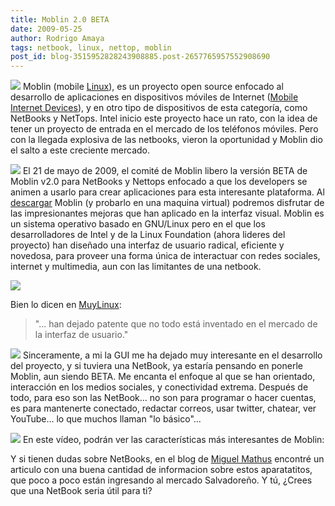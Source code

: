 ```yaml
---
title: Moblin 2.0 BETA
date: 2009-05-25
author: Rodrigo Amaya
tags: netbook, linux, nettop, moblin
post_id: blog-3515952828243908885.post-2657765957552908690
---
```


[![](http://1.bp.blogspot.com/_ayvorITawE4/ShnCMokbjvI/AAAAAAAAB_Y/FyCCsj6z-Mg/s320/moblin.png)](http://1.bp.blogspot.com/_ayvorITawE4/ShnCMokbjvI/AAAAAAAAB_Y/FyCCsj6z-Mg/s1600-h/moblin.png) Moblin (mobile [Linux](http://en.wikipedia.org/wiki/Linux)), es un proyecto open source enfocado al desarrollo de aplicaciones en dispositivos móviles de Internet ([Mobile Internet Devices](http://en.wikipedia.org/wiki/Mobile_Internet_Device)), y en otro tipo de dispositivos de esta categoría, como NetBooks y NetTops. Intel inicio este proyecto hace un rato, con la idea de tener un proyecto de entrada en el mercado de los teléfonos móviles. Pero con la llegada explosiva de las netbooks, vieron la oportunidad y Moblin dio el salto a este creciente mercado.

[![](http://1.bp.blogspot.com/_ayvorITawE4/ShnCMDBd8lI/AAAAAAAAB_I/_53NLQz66t8/s320/netbook_screenshot_animation.png)](http://1.bp.blogspot.com/_ayvorITawE4/ShnCMDBd8lI/AAAAAAAAB_I/_53NLQz66t8/s1600-h/netbook_screenshot_animation.png) El 21 de mayo de 2009, el comité de Moblin libero la versión BETA de Moblin v2.0 para NetBooks y Nettops enfocado a que los developers se animen a usarlo para crear aplicaciones para esta interesante plataforma. Al [descargar](http://moblin.org/downloads) Moblin (y probarlo en una maquina virtual) podremos disfrutar de las impresionantes mejoras que han aplicado en la interfaz visual. Moblin es un sistema operativo basado en GNU/Linux pero en el que los desarrolladores de Intel y de la Linux Foundation (ahora lideres del proyecto) han diseñado una interfaz de usuario radical, eficiente y novedosa, para proveer una forma única de interactuar con redes sociales, internet y multimedia, aun con las limitantes de una netbook.

[![](http://2.bp.blogspot.com/_ayvorITawE4/ShnCMXqxT0I/AAAAAAAAB_Q/t7J4OLGoTNk/s320/cover-mediaplayer.png)](http://2.bp.blogspot.com/_ayvorITawE4/ShnCMXqxT0I/AAAAAAAAB_Q/t7J4OLGoTNk/s1600-h/cover-mediaplayer.png)

Bien lo dicen en [MuyLinux](http://www.muylinux.com/2009/05/20/moblin-v20-beta-disponible-%C2%A1que-chulada/):

> "... han dejado patente que no todo está
> inventado en el mercado de la interfaz de usuario."

[![](http://4.bp.blogspot.com/_ayvorITawE4/ShnCM96hkDI/AAAAAAAAB_o/ss3tlruVq9w/s320/media-player-with-remote-libraries.png)](http://4.bp.blogspot.com/_ayvorITawE4/ShnCM96hkDI/AAAAAAAAB_o/ss3tlruVq9w/s1600-h/media-player-with-remote-libraries.png) Sinceramente, a mi la GUI me ha dejado muy interesante en el desarrollo del proyecto, y si tuviera una NetBook, ya estaría pensando en ponerle Moblin, aun siendo BETA. Me encanta el enfoque al que se han orientado, interacción en los medios sociales, y conectividad extrema. Después de todo, para eso son las NetBook... no son para programar o hacer cuentas, es para mantenerte conectado, redactar correos, usar twitter, chatear, ver YouTube... lo que muchos llaman "lo básico"...

[![](http://4.bp.blogspot.com/_ayvorITawE4/ShnCMibmzzI/AAAAAAAAB_g/ZKeVEtJFIuE/s320/connection-image.png)](http://4.bp.blogspot.com/_ayvorITawE4/ShnCMibmzzI/AAAAAAAAB_g/ZKeVEtJFIuE/s1600-h/connection-image.png) En este vídeo, podrán ver las características más interesantes de Moblin:

Y si tienen dudas sobre NetBooks, en el blog de [Miguel Mathus](http://www.miguelmathus.com/blognaranja/?p=39) encontré un articulo con una buena cantidad de informacion sobre estos aparatatitos, que poco a poco están ingresando al mercado Salvadoreño. Y tú, ¿Crees que una NetBook seria útil para ti?